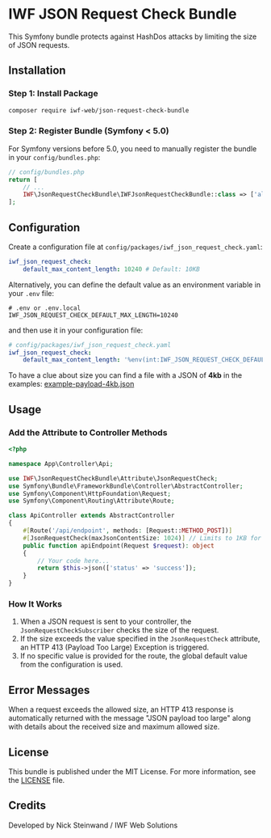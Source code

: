 # IWF JSON Request Check Bundle

This Symfony bundle protects against HashDos attacks by limiting the size of JSON requests.

## Installation

### Step 1: Install Package

```bash
composer require iwf-web/json-request-check-bundle
```

### Step 2: Register Bundle (Symfony < 5.0)

For Symfony versions before 5.0, you need to manually register the bundle in your `config/bundles.php`:

```php
// config/bundles.php
return [
    // ...
    IWF\JsonRequestCheckBundle\IWFJsonRequestCheckBundle::class => ['all' => true],
];
```

## Configuration

Create a configuration file at `config/packages/iwf_json_request_check.yaml`:

```yaml
iwf_json_request_check:
    default_max_content_length: 10240 # Default: 10KB
```

Alternatively, you can define the default value as an environment variable in your `.env` file:

```
# .env or .env.local
IWF_JSON_REQUEST_CHECK_DEFAULT_MAX_LENGTH=10240
```

and then use it in your configuration file:

```yaml
# config/packages/iwf_json_request_check.yaml
iwf_json_request_check:
    default_max_content_length: '%env(int:IWF_JSON_REQUEST_CHECK_DEFAULT_MAX_LENGTH)%'
```

To have a clue about size you can find a file with a JSON of **4kb** in the examples:
[example-payload-4kb.json](examples/files/example-payload-4kb.json)

## Usage

### Add the Attribute to Controller Methods

```php
<?php

namespace App\Controller\Api;

use IWF\JsonRequestCheckBundle\Attribute\JsonRequestCheck;
use Symfony\Bundle\FrameworkBundle\Controller\AbstractController;
use Symfony\Component\HttpFoundation\Request;
use Symfony\Component\Routing\Attribute\Route;

class ApiController extends AbstractController
{
    #[Route('/api/endpoint', methods: [Request::METHOD_POST])]
    #[JsonRequestCheck(maxJsonContentSize: 1024)] // Limits to 1KB for this route
    public function apiEndpoint(Request $request): object
    {
        // Your code here...
        return $this->json(['status' => 'success']);
    }
}
```

### How It Works

1. When a JSON request is sent to your controller, the `JsonRequestCheckSubscriber` checks the size of the request.
2. If the size exceeds the value specified in the `JsonRequestCheck` attribute, an HTTP 413 (Payload Too Large) Exception is triggered.
3. If no specific value is provided for the route, the global default value from the configuration is used.

## Error Messages

When a request exceeds the allowed size, an HTTP 413 response is automatically returned with the message "JSON payload too large" along with details about the received size and maximum allowed size.

## License

This bundle is published under the MIT License. For more information, see the [LICENSE](LICENSE) file.

## Credits

Developed by Nick Steinwand / IWF Web Solutions